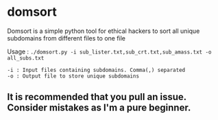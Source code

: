 # domsort
Domsort is a simple python tool for ethical hackers to sort all unique subdomains from different files to one file

Usage : `./domsort.py -i sub_lister.txt,sub_crt.txt,sub_amass.txt -o all_subs.txt`

    -i : Input files containing subdomains. Comma(,) separated
    -o : Output file to store unique subdomains
    
## It is recommended that you pull an issue. Consider mistakes as I'm a pure beginner.
